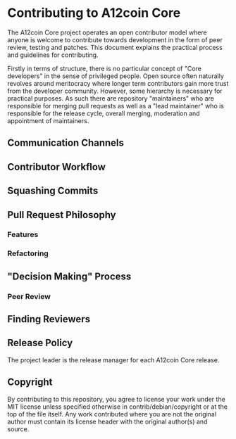 Contributing to A12coin Core
============================

The A12coin Core project operates an open contributor model where anyone is welcome to contribute towards development in the form of peer review, testing and patches. This document explains the practical process and guidelines for contributing.

Firstly in terms of structure, there is no particular concept of "Core developers" in the sense of privileged people. Open source often naturally revolves around meritocracy where longer term contributors gain more trust from the developer community. However, some hierarchy is necessary for practical purposes. As such there are repository "maintainers" who are responsible for merging pull requests as well as a "lead maintainer" who is responsible for the release cycle, overall merging, moderation and appointment of maintainers.

Communication Channels
----------------------

Contributor Workflow
--------------------

Squashing Commits
-----------------

Pull Request Philosophy
-----------------------

### Features

### Refactoring

"Decision Making" Process
-------------------------

### Peer Review

Finding Reviewers
-----------------

Release Policy
--------------

The project leader is the release manager for each A12coin Core release.

Copyright
---------

By contributing to this repository, you agree to license your work under the MIT license unless specified otherwise in contrib/debian/copyright or at the top of the file itself. Any work contributed where you are not the original author must contain its license header with the original author(s) and source.
